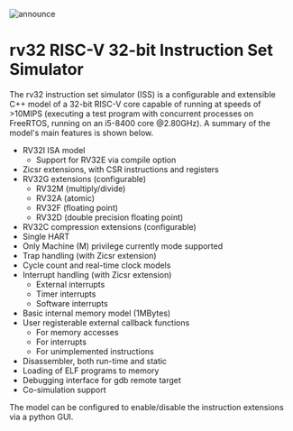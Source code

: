 
![announce](https://github.com/user-attachments/assets/5e4259c9-9d02-421c-a251-700329b39206)

# rv32 RISC-V 32-bit Instruction Set Simulator

The rv32 instruction set simulator (ISS) is a configurable and extensible C++ model of a 32-bit
RISC-V core capable of running at speeds of >10MIPS (executing a test program with
concurrent processes on FreeRTOS, running on an i5-8400 core @2.80GHz). A summary of
the model's main features is shown below.

* RV32I ISA model
  * Support for RV32E via compile option
* Zicsr extensions, with CSR instructions and registers
* RV32G extensions (configurable)
  * RV32M (multiply/divide)
  * RV32A (atomic)
  * RV32F (floating point)
  * RV32D (double precision floating point)
* RV32C compression extensions (configurable)
* Single HART
* Only Machine (M) privilege currently mode supported
* Trap handling (with Zicsr extension)
* Cycle count and real-time clock models
* Interrupt handling (with Zicsr extension)
  * External interrupts
  * Timer interrupts
  * Software interrupts
* Basic internal memory model (1MBytes)
* User registerable external callback functions
  * For memory accesses
  * For interrupts
  * For unimplemented instructions
* Disassembler, both run-time and static
* Loading of ELF programs to memory
* Debugging interface for gdb remote target
* Co-simulation support

The model can be configured to enable/disable the instruction extensions via a python GUI.
